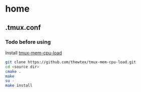 # home

## .tmux.conf

### Todo before using

Install [tmux-mem-cpu-load](https://github.com/thewtex/tmux-mem-cpu-load)
```bash
git clone https://github.com/thewtex/tmux-mem-cpu-load.git
cd <source dir>
cmake .
make
su -
make install
```
